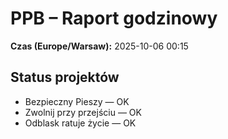 # PPB – Raport godzinowy
**Czas (Europe/Warsaw):** 2025-10-06 00:15

## Status projektów
- Bezpieczny Pieszy — OK
- Zwolnij przy przejściu — OK
- Odblask ratuje życie — OK

